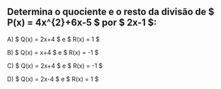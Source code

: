 ## Determina o quociente e o resto da divisão de $ P(x) = 4x^{2}+6x-5 $ por $ 2x-1 $: 

A) $ Q(x) = 2x+4 $ e $ R(x) = 1 $

B) $ Q(x) = x+4 $ e $ R(x) = -1 $ 

C) $ Q(x) = 2x+4 $ e $ R(x) = -1 $

D) $ Q(x) = 2x-4 $ e $ R(x) = 1 $
